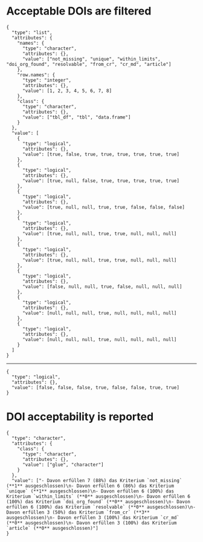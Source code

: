 # Acceptable DOIs are filtered

    {
      "type": "list",
      "attributes": {
        "names": {
          "type": "character",
          "attributes": {},
          "value": ["not_missing", "unique", "within_limits", "doi_org_found", "resolvable", "from_cr", "cr_md", "article"]
        },
        "row.names": {
          "type": "integer",
          "attributes": {},
          "value": [1, 2, 3, 4, 5, 6, 7, 8]
        },
        "class": {
          "type": "character",
          "attributes": {},
          "value": ["tbl_df", "tbl", "data.frame"]
        }
      },
      "value": [
        {
          "type": "logical",
          "attributes": {},
          "value": [true, false, true, true, true, true, true, true]
        },
        {
          "type": "logical",
          "attributes": {},
          "value": [true, null, false, true, true, true, true, true]
        },
        {
          "type": "logical",
          "attributes": {},
          "value": [true, null, null, true, true, false, false, false]
        },
        {
          "type": "logical",
          "attributes": {},
          "value": [true, null, null, true, true, null, null, null]
        },
        {
          "type": "logical",
          "attributes": {},
          "value": [true, null, null, true, true, null, null, null]
        },
        {
          "type": "logical",
          "attributes": {},
          "value": [false, null, null, true, false, null, null, null]
        },
        {
          "type": "logical",
          "attributes": {},
          "value": [null, null, null, true, null, null, null, null]
        },
        {
          "type": "logical",
          "attributes": {},
          "value": [null, null, null, true, null, null, null, null]
        }
      ]
    }

---

    {
      "type": "logical",
      "attributes": {},
      "value": [false, false, false, true, false, false, true, true]
    }

# DOI acceptability is reported

    {
      "type": "character",
      "attributes": {
        "class": {
          "type": "character",
          "attributes": {},
          "value": ["glue", "character"]
        }
      },
      "value": ["- Davon erfüllen 7 (88%) das Kriterium `not_missing` (**1** ausgeschlossen)\n- Davon erfüllen 6 (86%) das Kriterium `unique` (**1** ausgeschlossen)\n- Davon erfüllen 6 (100%) das Kriterium `within_limits` (**0** ausgeschlossen)\n- Davon erfüllen 6 (100%) das Kriterium `doi_org_found` (**0** ausgeschlossen)\n- Davon erfüllen 6 (100%) das Kriterium `resolvable` (**0** ausgeschlossen)\n- Davon erfüllen 3 (50%) das Kriterium `from_cr` (**3** ausgeschlossen)\n- Davon erfüllen 3 (100%) das Kriterium `cr_md` (**0** ausgeschlossen)\n- Davon erfüllen 3 (100%) das Kriterium `article` (**0** ausgeschlossen)"]
    }

